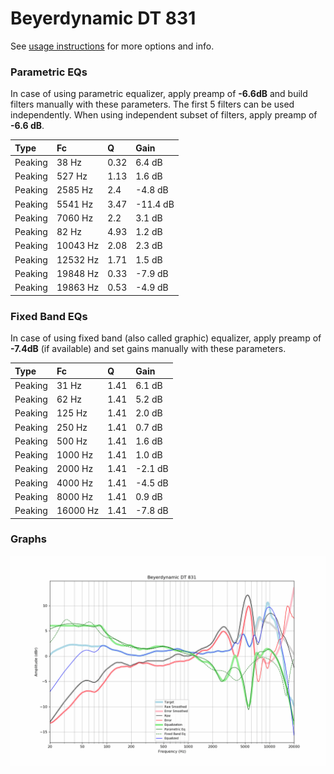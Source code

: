 # Beyerdynamic DT 831
See [usage instructions](https://github.com/jaakkopasanen/AutoEq#usage) for more options and info.

### Parametric EQs
In case of using parametric equalizer, apply preamp of **-6.6dB** and build filters manually
with these parameters. The first 5 filters can be used independently.
When using independent subset of filters, apply preamp of **-6.6 dB**.

| Type    | Fc       |    Q | Gain     |
|:--------|:---------|:-----|:---------|
| Peaking | 38 Hz    | 0.32 | 6.4 dB   |
| Peaking | 527 Hz   | 1.13 | 1.6 dB   |
| Peaking | 2585 Hz  | 2.4  | -4.8 dB  |
| Peaking | 5541 Hz  | 3.47 | -11.4 dB |
| Peaking | 7060 Hz  | 2.2  | 3.1 dB   |
| Peaking | 82 Hz    | 4.93 | 1.2 dB   |
| Peaking | 10043 Hz | 2.08 | 2.3 dB   |
| Peaking | 12532 Hz | 1.71 | 1.5 dB   |
| Peaking | 19848 Hz | 0.33 | -7.9 dB  |
| Peaking | 19863 Hz | 0.53 | -4.9 dB  |

### Fixed Band EQs
In case of using fixed band (also called graphic) equalizer, apply preamp of **-7.4dB**
(if available) and set gains manually with these parameters.

| Type    | Fc       |    Q | Gain    |
|:--------|:---------|:-----|:--------|
| Peaking | 31 Hz    | 1.41 | 6.1 dB  |
| Peaking | 62 Hz    | 1.41 | 5.2 dB  |
| Peaking | 125 Hz   | 1.41 | 2.0 dB  |
| Peaking | 250 Hz   | 1.41 | 0.7 dB  |
| Peaking | 500 Hz   | 1.41 | 1.6 dB  |
| Peaking | 1000 Hz  | 1.41 | 1.0 dB  |
| Peaking | 2000 Hz  | 1.41 | -2.1 dB |
| Peaking | 4000 Hz  | 1.41 | -4.5 dB |
| Peaking | 8000 Hz  | 1.41 | 0.9 dB  |
| Peaking | 16000 Hz | 1.41 | -7.8 dB |

### Graphs
![](./Beyerdynamic%20DT%20831.png)